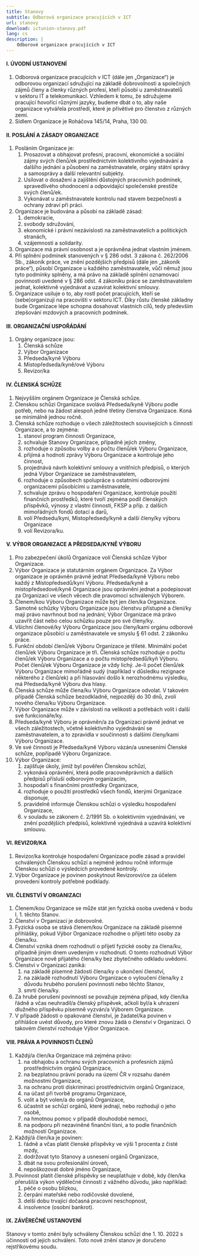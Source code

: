 ```yaml
---
title: Stanovy
subtitle: Odborová organizace pracujících v ICT
url: stanovy
download: ictunion-stanovy.pdf
lang: cs
description: |
    Odborové organizace pracujících v ICT
---
```

#### I. ÚVODNÍ USTANOVENÍ

1. Odborová organizace pracujících v ICT (dále jen „Organizace“) je odborovou organizací sdružující na základě dobrovolnosti a společných zájmů členy a členky různých profesí, kteří působí u zaměstnavatelů v sektoru IT a telekomunikací. Vzhledem k tomu, že sdružujeme pracující hovořící různými jazyky, budeme dbát o to, aby naše organizace vytvářela prostředí, které je přívětivé pro členstvo z různých zemí.
1. Sídlem Organizace je Roháčova 145/14, Praha, 130 00.

#### II. POSLÁNÍ A ZÁSADY ORGANIZACE

1. Posláním Organizace je:
    1) Prosazovat a obhajovat profesní, pracovní, ekonomické a sociální zájmy svých členů/ek prostřednictvím kolektivního vyjednávání a dalšího jednání a působení na zaměstnavatele, orgány státní správy a samosprávy a další relevantní subjekty.
    1) Usilovat o dosažení a zajištění důstojných pracovních podmínek, spravedlivého ohodnocení a odpovídající společenské prestiže svých členů/ek.
    1) Vykonávat u zaměstnavatele kontrolu nad stavem bezpečnosti a ochrany zdraví při práci.
1. Organizace je budována a působí na základě zásad:
    1) demokracie,
    1) svobody sdružování,
    1) ekonomické i právní nezávislosti na zaměstnavatelích a politických stranách,
    1) vzájemnosti a solidarity.
1. Organizace má právní osobnost a je oprávněna jednat vlastním jménem.
1. Při splnění podmínek stanovených v § 286 odst. 3 zákona č. 262/2006 Sb., zákoník práce, ve znění pozdějších předpisů (dále jen „zákoník práce“), působí Organizace u každého zaměstnavatele, vůči němuž jsou tyto podmínky splněny, a má právo na základě splnění oznamovací povinnosti uvedené v § 286 odst. 4 zákoníku práce se zaměstnavatelem jednat, kolektivně vyjednávat a uzavírat kolektivní smlouvy.
1. Organizace usiluje o to, aby rostl počet pracujících, kteří se (sebe)organizují na pracovišti v sektoru ICT. Díky růstu členské základny bude Organizace lépe schopna dosahovat vlastních cílů, tedy především zlepšování mzdových a pracovních podmínek.

#### III. ORGANIZAČNÍ USPOŘÁDÁNÍ

1. Orgány organizace jsou:
    1) Členská schůze
    1) Výbor Organizace
    1) Předseda/kyně Výboru
    1) Místopředseda/kyně/ové Výboru
    1) Revizor/ka

#### IV. ČLENSKÁ SCHŮZE

1. Nejvyšším orgánem Organizace je Členská schůze.
1. Členskou schůzi Organizace svolává Předseda/kyně Výboru podle potřeb, nebo na žádost alespoň jedné třetiny členstva Organizace. Koná se minimálně jednou ročně.
1. Členská schůze rozhoduje o všech záležitostech souvisejících s činností Organizace, a to zejména:
    1) stanoví program činnosti Organizace,
    1) schvaluje Stanovy Organizace, případně jejich změny,
    1) rozhoduje o způsobu volby a o počtu členů/ek Výboru Organizace,
    1) přijímá a hodnotí zprávy Výboru Organizace a kontroluje jeho činnost,
    1) projednává návrh kolektivní smlouvy a vnitřních předpisů, o kterých jedná Výbor Organizace se zaměstnavatelem,
    1) rozhoduje o způsobech spolupráce s ostatními odborovými organizacemi působícími u zaměstnavatele,
    1) schvaluje zprávu o hospodaření Organizace, kontroluje použití finančních prostředků, které tvoří zejména podíl členských příspěvků, výnosy z vlastní činnosti, FKSP a příp. z dalších mimořádných fondů dotací a darů,
    1) volí Předsedu/kyni, Místopředsedy/kyně a další členy/ky výboru Organizace
    1) volí Revizora/ku.

#### V. VÝBOR ORGANIZACE A PŘEDSEDA/KYNĚ VÝBORU

1. Pro zabezpečení úkolů Organizace volí Členská schůze Výbor Organizace.
1. Výbor Organizace je statutárním orgánem Organizace. Za Výbor organizace je oprávněn právně jednat Předseda/kyně Výboru nebo každý z Místopředsedů/kyní Výboru. Předseda/kyně a místopředsedové/kyně Organizace jsou oprávněni jednat a podepisovat za Organizaci ve všech věcech dle pravomocí schválených Výborem.
1. Členem/kou Výboru Organizace může být jen člen/ka Organizace. Samotné schůzky Výboru Organizace jsou členstvu přístupné a členi/ky mají právo navrhnout bod na jednání; Výbor Organizace má právo uzavřít část nebo celou schůzku pouze pro své členy/ky.
1. Všichni členové/ky Výboru Organizace jsou členy/kami orgánu odborové organizace působící u zaměstnavatele ve smyslu § 61 odst. 2 zákoníku práce.
1. Funkční období členů/ek Výboru Organizace je tříleté. Minimální počet členů/ek Výboru Organizace je tři.  Členská schůze rozhoduje o počtu členů/ek Výboru Organizace a o počtu místopředsedů/kyň Výboru. Počet členů/ek Výboru Organizace je vždy lichý. Je-li počet členů/ek Výboru Organizace mimořádně sudý (například v důsledku rezignace některého z členů/ek) a při hlasování došlo k nerozhodnému výsledku, má Předseda/kyně Výboru dva hlasy.
1. Členská schůze může člena/ku Výboru Organizace odvolat. V takovém případě Členská schůze bezodkladně, nejpozději do 30 dnů, zvolí nového člena/ku Výboru Organizace.
1. Výbor Organizace může v závislosti na velikosti a potřebách volit i další své funkcionáře/ky.
1. Předseda/kyně Výboru je oprávněn/a za Organizaci právně jednat ve všech záležitostech, včetně kolektivního vyjednávání se zaměstnavatelem, a to zpravidla v součinnosti s dalšími členy/kami Výboru Organizace.
1. Ve své činnosti je Předseda/kyně Výboru vázán/a usneseními Členské schůze, popřípadě Výboru Organizace.
1. Výbor Organizace:
    1) zajišťuje úkoly, jimiž byl pověřen Členskou schůzí,
    1) vykonává oprávnění, která podle pracovněprávních a dalších předpisů přísluší odborovým organizacím,
    1) hospodaří s finančními prostředky Organizace,
    1) rozhoduje o použití prostředků všech fondů, kterými Organizace disponuje,
    1) pravidelně informuje Členskou schůzi o výsledku hospodaření Organizace,
    1) v souladu se zákonem č. 2/1991 Sb. o kolektivním vyjednávání, ve znění pozdějších předpisů, kolektivně vyjednává a uzavírá kolektivní smlouvu.

#### VI. REVIZOR/KA

1. Revizor/ka kontroluje hospodaření Organizace podle zásad a pravidel schválených Členskou schůzí a nejméně jednou ročně informuje Členskou schůzi o výsledcích provedené kontroly.
1. Výbor Organizace je povinen poskytnout Revizorovi/ce za účelem provedení kontroly potřebné podklady.

#### VII. ČLENSTVÍ V ORGANIZACI

1. Členem/kou Organizace se může stát jen fyzická osoba uvedená v bodu I. 1. těchto Stanov.
1. Členství v Organizaci je dobrovolné.
1. Fyzická osoba se stává členem/kou Organizace na základě písemné přihlášky, pokud Výbor Organizace rozhodne o přijetí této osoby za člena/ku.
1. Členství vzniká dnem rozhodnutí o přijetí fyzické osoby za člena/ku, případně jiným dnem uvedeným v rozhodnutí. O tomto rozhodnutí Výbor Organizace nově přijatého člena/ky bez zbytečného odkladu uvědomí.
1. Členství v Organizaci zaniká:
    1) na základě písemné žádosti člena/ky o ukončení členství,
    1) na základě rozhodnutí Výboru Organizace o vyloučení člena/ky z důvodu hrubého porušení povinností nebo těchto Stanov,
    1) smrtí člena/ky.
1. Za hrubé porušení povinností se považuje zejména případ, kdy člen/ka řádně a včas neuhradil/a členský příspěvek, ačkoli byl/a k uhrazení dlužného příspěvku písemně vyzván/a Výborem Organizace.
1. V případě žádosti o opakované členství, je žadatel/ka povinen v přihlášce uvést důvody, pro které znovu žádá o členství v Organizaci. O takovém členství rozhoduje Výbor Organizace.

#### VIII. PRÁVA A POVINNOSTI ČLENŮ

1. Každý/a člen/ka Organizace má zejména právo:
    1) na obhajobu a ochranu svých pracovních a profesních zájmů prostřednictvím orgánů Organizace,
    1) na bezplatnou právní poradu na území ČR v rozsahu daném možnostmi Organizace,
    1) na ochranu proti diskriminaci prostřednictvím orgánů Organizace,
    1) na účast při tvorbě programu Organizace,
    1) volit a být volen/a do orgánů Organizace,
    1) účastnit se schůzí orgánů, které jednají, nebo rozhodují o jeho osobě,
    1) na hmotnou pomoc v případě dlouhodobé nemoci,
    1) na podporu při nezaviněné finanční tísni, a to podle finančních možností Organizace.
1. Každý/á člen/ka je povinen:
    1) řádně a včas platit členské příspěvky ve výši 1 procenta z čisté mzdy,
    1) dodržovat tyto Stanovy a usnesení orgánů Organizace,
    1) dbát na svou profesionální úroveň,
    1) nepoškozovat dobré jméno Organizace,
1. Povinnost platit členské příspěvky se neuplatňuje v době, kdy člen/ka přerušil/a výkon výdělečné činnosti z vážného důvodu, jako například:
    1) péče o osobu blízkou,
    1) čerpání mateřské nebo rodičovské dovolené,
    1) delší dobu trvající dočasná pracovní neschopnost,
    1) insolvence (osobní bankrot).

#### IX. ZÁVĚREČNÉ USTANOVENÍ

Stanovy v tomto znění byly schváleny Členskou schůzí dne 1. 10. 2022 s účinností od jejich schválení. Toto nové znění stanov je doručeno rejstříkovému soudu.
